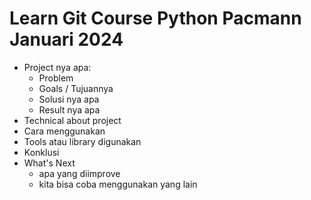 # Learn Git Course Python Pacmann Januari 2024

- Project nya apa:
  - Problem
  - Goals / Tujuannya
  - Solusi nya apa
  - Result nya apa
- Technical about project
- Cara menggunakan
- Tools atau library digunakan
- Konklusi
- What's Next
  - apa yang diimprove
  - kita bisa coba menggunakan yang lain
